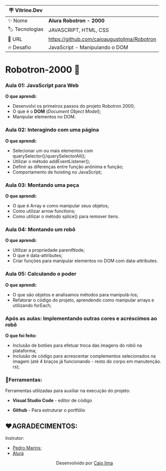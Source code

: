 | :placard: Vitrine.Dev |     |
| ------------- | --- |
| :sparkles: Nome | **Alura Robotron - 2000** 
| :label: Tecnologias | JAVASCRIPT, HTML, CSS 
| :rocket: URL | https://github.com/caioaugustolima/Robotron
| :fire: Desafio | JavaScript - Manipulando o DOM

# Robotron-2000 :robot:

### Aula 01: JavaScript para Web

**O que aprendi:**

- Desenvolvi os primeiros passos do projeto Robotron 2000;
- O que é o **DOM** (_Document Object Model_);
- Manipular elementos no DOM.

### Aula 02: Interagindo com uma página

**O que aprendi:**

- Selecionar um ou mais elementos com querySelector()/querySelectorAll();
- Utilizar o método addEventListener();
- Definir as diferenças entre função anônima e função;
- Comportamento de hoisting no JavaScript;

### Aula 03: Montando uma peça

**O que aprendi:**

- O que é Array e como manipular seus objetos;
- Como utilizar arrow functions;
- Como utilizar o método splice() para remover itens.

### Aula 04: Montando um robô

**O que aprendi:**

- Utilizar a propriedade parentNode;
- O que é data-attributes;
- Criar funções para manipular elementos no DOM com data-attributes.

### Aula 05: Calculando o poder

**O que aprendi:** 

- O que são objetos e analisamos métodos para manipulá-los;
- Refatorar o código do projeto, aprendendo como manipular arrays e utilizando forEach;


### Após as aulas: Implementando outras cores e acréscimos ao robô

**O que foi feito:** 

- Inclusão de botões para efetuar troca das imagens do robô na plataforma;
- Inclusão de código para acrescentar complementos selecionados na imagem (até 4 braços já funcionando - resto do corpo em manutenção. rs);


### :wrench:Ferramentas:

Ferramentas utilizadas para auxiliar na execução do projeto:

- **Visual Studio Code** - editor de código

- **Github** - Para estruturar o portfólio 

## :heart:AGRADECIMENTOS:

Instrutor:
- [Pedro Marins](https://www.linkedin.com/in/pedromarins/);
- [Alura](www.alura.com.br)   


 <p align="center">Desenvolvido por <a href="https://github.com/caioaugustolima">Caio lima</a></p>
